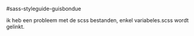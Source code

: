 ﻿#sass-styleguide-guisbondue

ik heb een probleem met de scss bestanden, enkel variabeles.scss wordt gelinkt.
